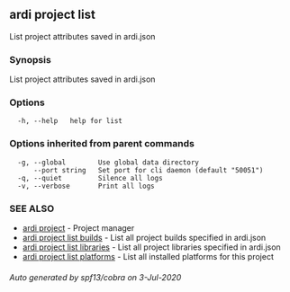 ## ardi project list

List project attributes saved in ardi.json

### Synopsis


List project attributes saved in ardi.json

### Options

```
  -h, --help   help for list
```

### Options inherited from parent commands

```
  -g, --global        Use global data directory
      --port string   Set port for cli daemon (default "50051")
  -q, --quiet         Silence all logs
  -v, --verbose       Print all logs
```

### SEE ALSO

* [ardi project](ardi_project.md)	 - Project manager
* [ardi project list builds](ardi_project_list_builds.md)	 - List all project builds specified in ardi.json
* [ardi project list libraries](ardi_project_list_libraries.md)	 - List all project libraries specified in ardi.json
* [ardi project list platforms](ardi_project_list_platforms.md)	 - List all installed platforms for this project

###### Auto generated by spf13/cobra on 3-Jul-2020

